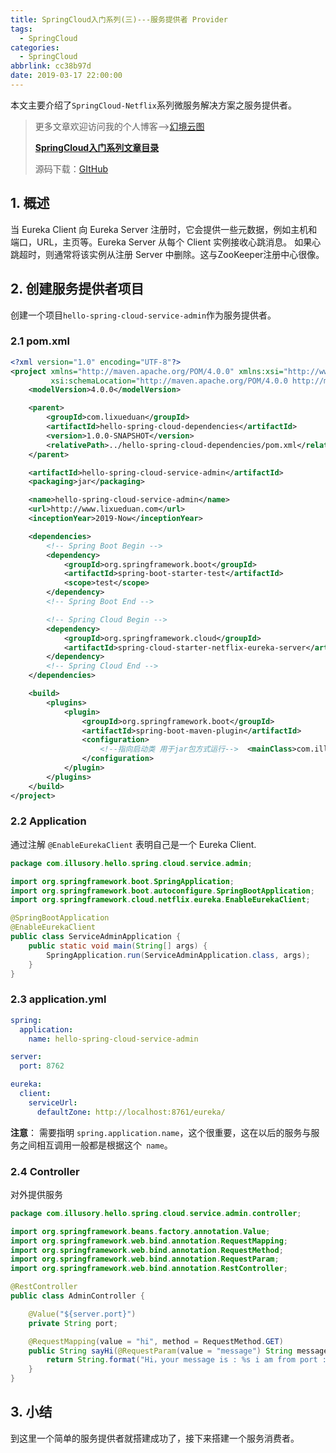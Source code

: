 ```yaml
---
title: SpringCloud入门系列(三)---服务提供者 Provider
tags:
  - SpringCloud
categories:
  - SpringCloud
abbrlink: cc38b97d
date: 2019-03-17 22:00:00
---
```


本文主要介绍了`SpringCloud-Netflix`系列微服务解决方案之服务提供者。

<!--more-->

> 更多文章欢迎访问我的个人博客-->[幻境云图](https://www.lixueduan.com/)
>
> **[SpringCloud入门系列文章目录](https://www.lixueduan.com/categories/SpringCloud/)**
>
> 源码下载：[GItHub](https://github.com/illusorycloud/springboot-learning)

## 1. 概述

当 Eureka Client 向 Eureka Server 注册时，它会提供一些元数据，例如主机和端口，URL，主页等。Eureka Server 从每个 Client 实例接收心跳消息。 如果心跳超时，则通常将该实例从注册 Server 中删除。这与ZooKeeper注册中心很像。

## 2. 创建服务提供者项目

创建一个项目`hello-spring-cloud-service-admin`作为服务提供者。

### 2.1 pom.xml

```xml
<?xml version="1.0" encoding="UTF-8"?>
<project xmlns="http://maven.apache.org/POM/4.0.0" xmlns:xsi="http://www.w3.org/2001/XMLSchema-instance"
         xsi:schemaLocation="http://maven.apache.org/POM/4.0.0 http://maven.apache.org/xsd/maven-4.0.0.xsd">
    <modelVersion>4.0.0</modelVersion>

    <parent>
        <groupId>com.lixueduan</groupId>
        <artifactId>hello-spring-cloud-dependencies</artifactId>
        <version>1.0.0-SNAPSHOT</version>
        <relativePath>../hello-spring-cloud-dependencies/pom.xml</relativePath>
    </parent>

    <artifactId>hello-spring-cloud-service-admin</artifactId>
    <packaging>jar</packaging>

    <name>hello-spring-cloud-service-admin</name>
    <url>http://www.lixueduan.com</url>
    <inceptionYear>2019-Now</inceptionYear>

    <dependencies>
        <!-- Spring Boot Begin -->
        <dependency>
            <groupId>org.springframework.boot</groupId>
            <artifactId>spring-boot-starter-test</artifactId>
            <scope>test</scope>
        </dependency>
        <!-- Spring Boot End -->

        <!-- Spring Cloud Begin -->
        <dependency>
            <groupId>org.springframework.cloud</groupId>
            <artifactId>spring-cloud-starter-netflix-eureka-server</artifactId>
        </dependency>
        <!-- Spring Cloud End -->
    </dependencies>

    <build>
        <plugins>
            <plugin>
                <groupId>org.springframework.boot</groupId>
                <artifactId>spring-boot-maven-plugin</artifactId>
                <configuration>
                    <!--指向启动类 用于jar包方式运行-->  <mainClass>com.illusory.hello.spring.cloud.service.admin.ServiceAdminApplication</mainClass>
                </configuration>
            </plugin>
        </plugins>
    </build>
</project>
```

### 2.2 Application

通过注解 `@EnableEurekaClient` 表明自己是一个 Eureka Client.

```java
package com.illusory.hello.spring.cloud.service.admin;

import org.springframework.boot.SpringApplication;
import org.springframework.boot.autoconfigure.SpringBootApplication;
import org.springframework.cloud.netflix.eureka.EnableEurekaClient;

@SpringBootApplication
@EnableEurekaClient
public class ServiceAdminApplication {
    public static void main(String[] args) {
        SpringApplication.run(ServiceAdminApplication.class, args);
    }
}
```

### 2.3 application.yml

```yml
spring:
  application:
    name: hello-spring-cloud-service-admin

server:
  port: 8762

eureka:
  client:
    serviceUrl:
      defaultZone: http://localhost:8761/eureka/
```

**注意**： 需要指明 `spring.application.name`，这个很重要，这在以后的服务与服务之间相互调用一般都是根据这个` name`。

### 2.4 Controller

对外提供服务

```java
package com.illusory.hello.spring.cloud.service.admin.controller;

import org.springframework.beans.factory.annotation.Value;
import org.springframework.web.bind.annotation.RequestMapping;
import org.springframework.web.bind.annotation.RequestMethod;
import org.springframework.web.bind.annotation.RequestParam;
import org.springframework.web.bind.annotation.RestController;

@RestController
public class AdminController {

    @Value("${server.port}")
    private String port;

    @RequestMapping(value = "hi", method = RequestMethod.GET)
    public String sayHi(@RequestParam(value = "message") String message) {
        return String.format("Hi，your message is : %s i am from port : %s", message, port);
    }
}
```

## 3. 小结

到这里一个简单的服务提供者就搭建成功了，接下来搭建一个服务消费者。